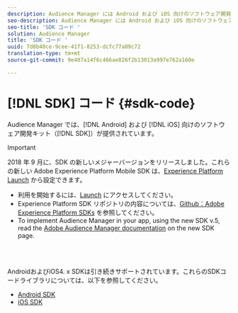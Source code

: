 ```yaml
---
description: Audience Manager には Android および iOS 向けのソフトウェア開発キットが提供されています。
seo-description: Audience Manager には Android および iOS 向けのソフトウェア開発キットが提供されています。
seo-title: 'SDK コード '
solution: Audience Manager
title: 'SDK コード '
uuid: 7d0b40ce-9cee-41f1-8253-dcfc77a89c72
translation-type: tm+mt
source-git-commit: 9e407a14f6c466ae826f2b13013a997e762a160e

---
```



# [!DNL SDK] コード {#sdk-code}

Audience Manager では、[!DNL Android] および [!DNL iOS] 向けのソフトウェア開発キット（[!DNL SDK]）が提供されています。

>[!IMPORTANT]
>
>2018 年 9 月に、SDK の新しいメジャーバージョンをリリースしました。これらの新しい Adobe Experience Platform Mobile SDK は、[Experience Platform Launch](https://www.adobe.com/experience-platform/launch.html) から設定できます。

* 利用を開始するには、[Launch](https://launch.adobe.com/) にアクセスしてください。
* Experience Platform SDK リポジトリの内容については、[Github：Adobe Experience Platform SDKs](https://github.com/Adobe-Marketing-Cloud/acp-sdks) を参照してください。
* To implement Audience Manager in your app, using the new SDK v.5, read the [Adobe Audience Manager documentation](https://aep-sdks.gitbook.io/docs/using-mobile-extensions/adobe-audience-manager) on the new SDK page.

<br> 

AndroidおよびiOS4. x SDKは引き続きサポートされています。これらのSDKコードライブラリについては、以下を参照してください。

* [Android SDK](https://experiencecloud.adobe.com/resources/help/en_US/mobile/android/?f=audience_manager.html)
* [iOS SDK](https://experiencecloud.adobe.com/resources/help/en_US/mobile/ios/?f=amm.html)